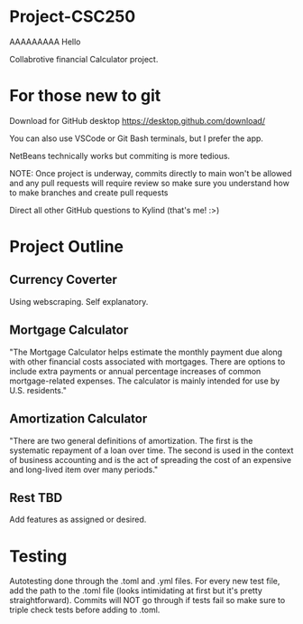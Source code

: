# Project-CSC250
AAAAAAAAA
Hello

Collabrotive financial Calculator project.

# For those new to git
Download for GitHub desktop https://desktop.github.com/download/

You can also use VSCode or Git Bash terminals, but I prefer the app.

NetBeans technically works but commiting is more tedious.

NOTE: Once project is underway, commits directly to main won't be allowed and any pull requests will require review so make sure you understand how to make branches and create pull requests

Direct all other GitHub questions to Kylind (that's me! :>)

# Project Outline
## Currency Coverter
Using webscraping. Self explanatory.
## Mortgage Calculator
"The Mortgage Calculator helps estimate the monthly payment due along with other financial costs associated with mortgages. There are options to include extra payments or annual percentage increases of common mortgage-related expenses. The calculator is mainly intended for use by U.S. residents."
## Amortization Calculator
"There are two general definitions of amortization. The first is the systematic repayment of a loan over time. The second is used in the context of business accounting and is the act of spreading the cost of an expensive and long-lived item over many periods."
## Rest TBD
Add features as assigned or desired.

# Testing
Autotesting done through the .toml and .yml files. For every new test file, add the path to the .toml file (looks intimidating at first but it's pretty straightforward). Commits will NOT go through if tests fail so make sure to triple check tests before adding to .toml. 
